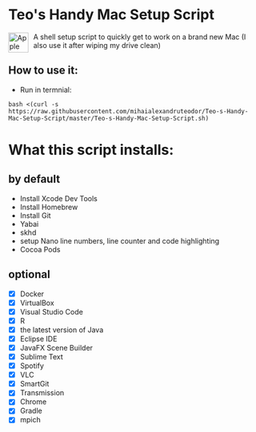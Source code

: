 # Teo's Handy Mac Setup Script

<img src="https://upload.wikimedia.org/wikipedia/commons/thumb/8/84/Apple_Computer_Logo_rainbow.svg/800px-Apple_Computer_Logo_rainbow.svg.png"
     alt="Apple Icon"
     style="float: left; margin-right: 10px;"
     width="40" height="40" />


A shell setup script to quickly get to work on a brand new Mac (I also use it after wiping my drive clean)

## How to use it:

- Run in termnial:
```
bash <(curl -s https://raw.githubusercontent.com/mihaialexandruteodor/Teo-s-Handy-Mac-Setup-Script/master/Teo-s-Handy-Mac-Setup-Script.sh)
```

# What this script installs:
## by default

-  Install Xcode Dev Tools
-  Install Homebrew
-  Install Git
-  Yabai
-  skhd
-  setup Nano line numbers, line counter and code highlighting
-  Cocoa Pods

## optional

- [x] Docker
- [x] VirtualBox
- [x] Visual Studio Code 
- [x] R
- [x] the latest version of Java 
- [x] Eclipse IDE 
- [x] JavaFX Scene Builder 
- [x] Sublime Text 
- [x] Spotify 
- [x] VLC 
- [x] SmartGit 
- [x] Transmission 
- [x] Chrome 
- [x] Gradle
- [x] mpich
